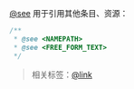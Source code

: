 [@see](http://usejsdoc.org/tags-see.html) 用于引用其他条目、资源：

```js
/**
 * @see <NAMEPATH>
 * @see <FREE_FORM_TEXT>
 */
```

> 相关标签：[@link](http://usejsdoc.org/tags-inline-link.html)
